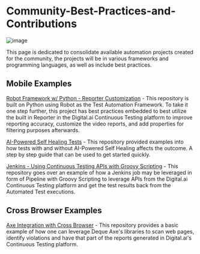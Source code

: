 # Community-Best-Practices-and-Contributions

![image](https://github.com/ExperitestOfficial/Community-Contributions/assets/71343050/c8ef2a82-84ef-48ea-b4eb-da66c94efe41)

This page is dedicated to consolidate available automation projects created for the community, the projects will be in various frameworks and programming languages, as well as include best practices.

## Mobile Examples

[Robot Framework w/ Python - Reporter Customization](https://github.com/ExperitestOfficial/ct-robot-framework-daimobile) - This repository is built on Python using Robot as the Test Automation Framework. To take it one step further, this project has best practices embedded to best utilize the built in Reporter in the Digital.ai Continuous Testing platform to improve reporting accuracy, customize the video reports, and add properties for filtering purposes afterwards.

[AI-Powered Self Healing Tests](https://github.com/ExperitestOfficial/CT-Self-Healing-Tests) - This repository provided examples into how tests with and without AI-Powered Self Healing affects the outcome. A step by step guide that can be used to get started quickly.

[Jenkins - Using Continuous Testing APIs with Groovy Scripting](https://github.com/ExperitestOfficial/CT-Jenkins-Example-With-Pipeline-Scripting) - This repository goes over an example of how a Jenkins job may be leveraged in form of Pipeline with Groovy Scripting to leverage APIs from the Digital.ai Continuous Testing platform and get the test results back from the Automated Test executions.

## Cross Browser Examples

[Axe Integration with Cross Browser](https://github.com/ExperitestOfficial/CT-Axe-Integration-Cross-Browser) - This repository provides a basic example of how one can leverage Deque Axe's libraries to scan web pages, identify violations and have that part of the reports generated in Digital.ai's Continuous Testing platform.

